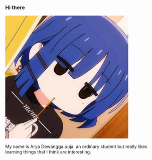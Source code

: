 ### Hi there

<img src="/images/profile.jpeg" alt="image">

My name is Arya Dewangga puja, an ordinary student but really likes learning things that I think are interesting.

